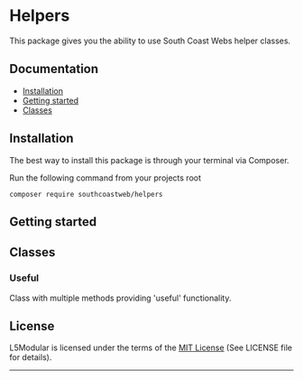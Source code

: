 # Helpers
This package gives you the ability to use South Coast Webs helper classes.


## Documentation

* [Installation](#installation)
* [Getting started](#getting-started)
* [Classes](#classes)


<a name="installation"></a>
## Installation

The best way to install this package is through your terminal via Composer.

Run the following command from your projects root
```
composer require southcoastweb/helpers
```

<a name="getting-started"></a>
## Getting started

<a name="classes"></a>
## Classes
### Useful
Class with multiple methods providing 'useful' functionality.



## License

L5Modular is licensed under the terms of the [MIT License](http://opensource.org/licenses/MIT)
(See LICENSE file for details).

---